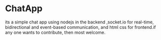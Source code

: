 # ChatApp
its a simple chat app using nodejs in the backend ,socket.io 
for real-time, bidirectional and event-based communication, 
and html css for frontend.if any one wants to contribute,
then most welcome.


